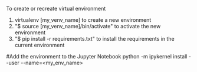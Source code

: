 To create or recreate virtual environment
1. virtualenv [my_venv_name] to create a new environment
2. "$ source [my_venv_name]/bin/activate" to activate the new environment
3. "$ pip install -r requirements.txt" to install the requirements in the current environment

#Add the environment to the Jupyter Notebook
python -m ipykernel install --user --name=<my_env_name>
